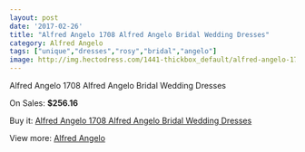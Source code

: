 ```yaml
---
layout: post
date: '2017-02-26'
title: "Alfred Angelo 1708 Alfred Angelo Bridal Wedding Dresses"
category: Alfred Angelo
tags: ["unique","dresses","rosy","bridal","angelo"]
image: http://img.hectodress.com/1441-thickbox_default/alfred-angelo-1708-alfred-angelo-bridal-wedding-dresses.jpg
---
```

Alfred Angelo 1708 Alfred Angelo Bridal Wedding Dresses

On Sales: **$256.16**
<a href="https://www.hectodress.com/alfred-angelo/873-alfred-angelo-1708-alfred-angelo-bridal-wedding-dresses.html"><amp-img layout="responsive" width="600" height="600" src="//img.hectodress.com/1441-thickbox_default/alfred-angelo-1708-alfred-angelo-bridal-wedding-dresses.jpg" alt="Alfred Angelo 1708 Alfred Angelo Bridal Wedding Dresses 0" /></a>
<a href="https://www.hectodress.com/alfred-angelo/873-alfred-angelo-1708-alfred-angelo-bridal-wedding-dresses.html"><amp-img layout="responsive" width="600" height="600" src="//img.hectodress.com/1445-thickbox_default/alfred-angelo-1708-alfred-angelo-bridal-wedding-dresses.jpg" alt="Alfred Angelo 1708 Alfred Angelo Bridal Wedding Dresses 1" /></a>
<a href="https://www.hectodress.com/alfred-angelo/873-alfred-angelo-1708-alfred-angelo-bridal-wedding-dresses.html"><amp-img layout="responsive" width="600" height="600" src="//img.hectodress.com/1444-thickbox_default/alfred-angelo-1708-alfred-angelo-bridal-wedding-dresses.jpg" alt="Alfred Angelo 1708 Alfred Angelo Bridal Wedding Dresses 2" /></a>
<a href="https://www.hectodress.com/alfred-angelo/873-alfred-angelo-1708-alfred-angelo-bridal-wedding-dresses.html"><amp-img layout="responsive" width="600" height="600" src="//img.hectodress.com/1443-thickbox_default/alfred-angelo-1708-alfred-angelo-bridal-wedding-dresses.jpg" alt="Alfred Angelo 1708 Alfred Angelo Bridal Wedding Dresses 3" /></a>
<a href="https://www.hectodress.com/alfred-angelo/873-alfred-angelo-1708-alfred-angelo-bridal-wedding-dresses.html"><amp-img layout="responsive" width="600" height="600" src="//img.hectodress.com/1442-thickbox_default/alfred-angelo-1708-alfred-angelo-bridal-wedding-dresses.jpg" alt="Alfred Angelo 1708 Alfred Angelo Bridal Wedding Dresses 4" /></a>

Buy it: [Alfred Angelo 1708 Alfred Angelo Bridal Wedding Dresses](https://www.hectodress.com/alfred-angelo/873-alfred-angelo-1708-alfred-angelo-bridal-wedding-dresses.html "Alfred Angelo 1708 Alfred Angelo Bridal Wedding Dresses")

View more: [Alfred Angelo](https://www.hectodress.com/12-alfred-angelo "Alfred Angelo")